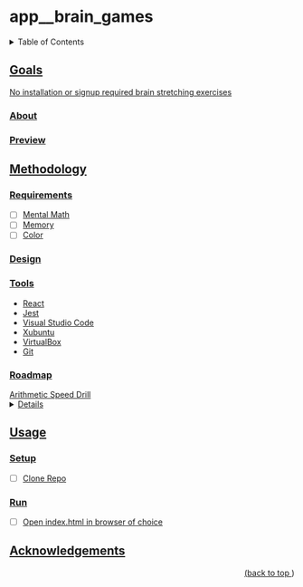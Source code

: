 # app__brain_games
<a name="readme-top"></a>
<details>
    <summary>Table of Contents</summary>
    <ol>
        <li><a href="#goals">Goals</a>
            <ul>
                <li><a href="#about">About</li>
                <li><a href="#preview">Preview</li>
            </ul>
        </li>
        <li><a href="#methodology">Methodology</li>
          <ul>
            <li><a href="#requirements">Requirements</li>
            <li><a href="#design">Design</li>
            <li><a href="#tools">Tools</li>
            <li><a href="#roadmap">Roadmap</li>
          </ul>
        </li>
        <li><a href="#usage">Usage</a>
            <ul>
                <li><a href="#setup">Setup</li>
                <li><a href="#run">Run</li>
            </ul>
        </li>
        <li><a href="#acknowledgements">Acknowledgements</li>
    </ol>
</details>

## Goals

No installation or signup required brain stretching exercises

### About
### Preview
## Methodology
### Requirements

- [ ] Mental Math
- [ ] Memory
- [ ] Color

### Design
### Tools

* React
* Jest
* Visual Studio Code
* Xubuntu
* VirtualBox
* Git

### Roadmap


</summary>Arithmetic Speed Drill</summary>
<details>
    - [x] Operand Range Modification
    - [x] Integer Arithmetic
        - [x] Addition
        - [x] Subtraction
        - [x] Multiplication
        - [x] Division
    - [x] Decimal Arithmetic
        - [x] Addition
        - [x] Subtraction
        - [x] Multiplication
        - [x] Division
    - [x] Fractional Arithmetic
        - [x] Addition
        - [x] Subtraction
        - [x] Multiplication
        - [x] Division
    - [x] Timer
        - [x] Timer Limit Modification
    - [x] Scoring
</details>

## Usage

### Setup

- [ ] Clone Repo

### Run

- [ ] Open index.html in browser of choice

## Acknowledgements
<p align="right">(<a href="#readme-top">back to top </a>)</p>